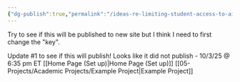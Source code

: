 ```yaml
---
{"dg-publish":true,"permalink":"/ideas-re-limiting-student-access-to-ai/","created":"2025-10-03T09:56:35.080-04:00","updated":"2025-10-03T18:28:02.337-04:00"}
---
```


Try to see if this will be published to new site but I think I need to first change the "key".

Update #1 to see if this will publish!
Looks like it did not publish - 10/3/25 @ 6:35 pm ET
[[Home Page (Set up)\|Home Page (Set up)]]  [[05-Projects/Academic Projects/Example Project\|Example Project]] 
